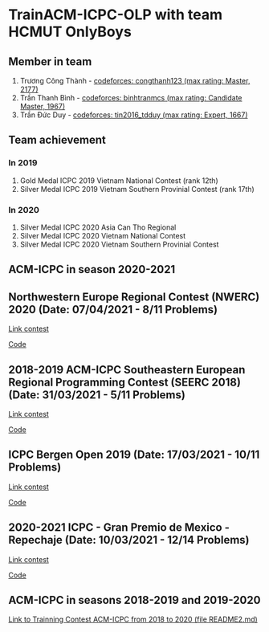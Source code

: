 # TrainACM-ICPC-OLP with team HCMUT OnlyBoys

## Member in team
1. Trương Công Thành - [codeforces: congthanh123 (max rating: Master, 2177)](https://codeforces.com/profile/congthanh123)
2. Trần Thanh Bình - [codeforces: binhtranmcs (max rating: Candidate Master, 1967)](https://codeforces.com/profile/binhtranmcs)
3. Trần Đức Duy - [codeforces: tin2016_tdduy (max rating: Expert, 1667)](https://codeforces.com/profile/tin2016_tdduy)

## Team achievement

### In 2019
1. Gold Medal ICPC 2019 Vietnam National Contest (rank 12th)
2. Silver Medal ICPC 2019 Vietnam Southern Provinial Contest (rank 17th)
### In 2020
1. Silver Medal ICPC 2020 Asia Can Tho Regional
2. Silver Medal ICPC 2020 Vietnam National Contest
3. Silver Medal ICPC 2020 Vietnam Southern Provinial Contest

## ACM-ICPC in season 2020-2021

## Northwestern Europe Regional Contest (NWERC) 2020 (Date: 07/04/2021 - 8/11 Problems)

[Link contest](https://open.kattis.com/contests/pevfei)

[Code](https://github.com/truongcongthanh2000/TrainACM-ICPC-OLP/tree/master/Northwestern%20Europe%20Regional%20Contest%20(NWERC)%202020)

## 2018-2019 ACM-ICPC Southeastern European Regional Programming Contest (SEERC 2018) (Date: 31/03/2021 - 5/11 Problems)

[Link contest](https://codeforces.com/gym/101964)

[Code](https://github.com/truongcongthanh2000/TrainACM-ICPC-OLP/tree/master/2018-2019%20ACM-ICPC%20Southeastern%20European%20Regional%20Programming%20Contest%20(SEERC%202018))

## ICPC Bergen Open 2019 (Date: 17/03/2021 - 10/11 Problems)

[Link contest](https://open.kattis.com/contests/uyezuj)

[Code](https://github.com/truongcongthanh2000/TrainACM-ICPC-OLP/blob/master/Bergen%20Open%202019)

## 2020-2021 ICPC - Gran Premio de Mexico - Repechaje (Date: 10/03/2021 - 12/14 Problems)

[Link contest](https://codeforces.com/gym/102966)

[Code](https://github.com/truongcongthanh2000/TrainACM-ICPC-OLP/tree/master/2021%20ICPC%20-%20Gran%20Premio%20de%20Mexico%20-%20Repechaje)

## ACM-ICPC in seasons 2018-2019 and 2019-2020

[Link to Trainning Contest ACM-ICPC from 2018 to 2020 (file README2.md)](https://github.com/truongcongthanh2000/TrainACM-ICPC-OLP/blob/master/README2.md)




